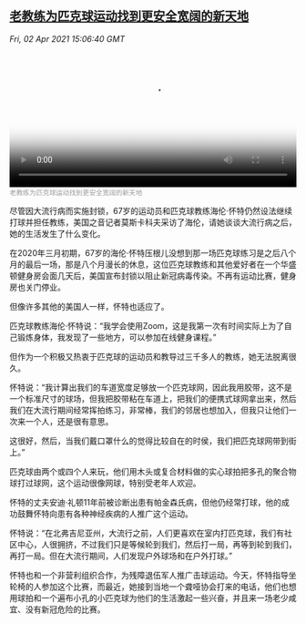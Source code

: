 <!--1617377943000-->
[老教练为匹克球运动找到更安全宽阔的新天地](https://www.voachinese.com/a/pickleball-coach-proves-age-and-pandemic-arent-obstacles-when-it-comes-to-true-passion-20210401/5837896.html)
------

<div><i>Fri, 02 Apr 2021 15:06:40 GMT</i></div><video poster="https://images.weserv.nl?url=gdb.voanews.com/b444a7e3-cfba-4d46-aa87-7a8464f89b80_tv_r1_s_w900.jpg" src="https://av.voanews.com/Videoroot/Pangeavideo/2021/04/b/b4/b444a7e3-cfba-4d46-aa87-7a8464f89b80_240p.mp4" style="width:100%" controls></video><div><small style="color: #999;">老教练为匹克球运动找到更安全宽阔的新天地</small></div><p>尽管因大流行病而实施封锁，67岁的运动员和匹克球教练海伦·怀特仍然设法继续打球并担任教练，美国之音记者莫斯卡科夫采访了海伦，请她谈谈大流行病之后，她的生活发生了什么变化。</p><p>在2020年三月初期，67岁的海伦·怀特压根儿没想到那一场匹克球练习是之后八个月的最后一场，那是八个月漫长的休息，这位匹克球教练和其他爱好者在一个华盛顿健身房会面几天后，美国宣布封锁以阻止新冠病毒传染。不再有运动比赛，健身房也关门停业。</p><p>但像许多其他的美国人一样，怀特也适应了。</p><p>匹克球教练海伦·怀特说：“我学会使用Zoom，这是我第一次有时间实际上为了自己锻炼身体，我发现了一些地方，可以参加在线健身课程。”</p><p>但作为一个积极又热衷于匹克球的运动员和教导过三千多人的教练，她无法脱离很久。</p><p>怀特说：“我计算出我们的车道宽度足够放一个匹克球网，因此我用胶带，这不是一个标准尺寸的球场，但我把胶带粘在车道上，把我们的便携式球网拿出来，然后我们在大流行期间经常挥拍练习，非常棒，我们的邻居也想加入，但我只让他们一次来一个人，还是很有意思。</p><p>这很好，然后，当我们戴口罩什么的觉得比较自在的时侯，我们把匹克球网带到街上。”</p><p>匹克球由两个或四个人来玩，他们用木头或复合材料做的实心球拍把多孔的聚合物球打过球网，这个运动很像网球，特别受老年人欢迎。</p><p>怀特的丈夫安迪·礼顿11年前被诊断出患有帕金森氏病，但他仍经常打球，他的成功鼓舞怀特向患有各种神经疾病的人推广这个运动。</p><p>怀特说：“在北弗吉尼亚州，大流行之前，人们更喜欢在室内打匹克球，我们有社区中心，人很拥挤，不过我们只是等候轮到我们，然后打一局，再等到轮到我们，再打一局。但在大流行期间，人们发现户外球场和在户外打球。”</p><p>怀特也和一个非营利组织合作，为残障退伍军人推广击球运动。今天，怀特指导坐轮椅的人参加这个比赛，而最近，她接到当地一个聋哑协会打来的电话，他们也想用球拍和一个遍布小孔的小匹克球为他们的生活激起一些兴奋，并且来一场老少咸宜、没有新冠危险的比赛。</p>
